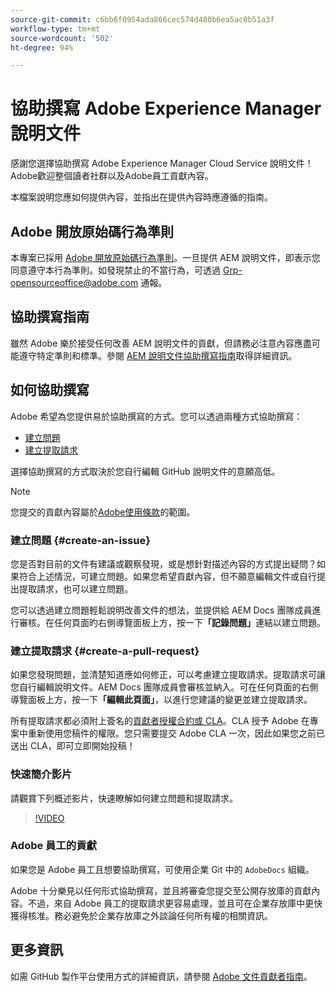 ```yaml
---
source-git-commit: c6bb6f0954ada866cec574d480b6ea5ac0b51a3f
workflow-type: tm+mt
source-wordcount: '502'
ht-degree: 94%

---
```

# 協助撰寫 Adobe Experience Manager 說明文件

感謝您選擇協助撰寫 Adobe Experience Manager Cloud Service 說明文件！ Adobe歡迎整個讀者社群以及Adobe員工貢獻內容。

本檔案說明您應如何提供內容，並指出在提供內容時應遵循的指南。

## Adobe 開放原始碼行為準則

本專案已採用 [Adobe 開放原始碼行為準則](code-of-conduct.md)。一旦提供 AEM 說明文件，即表示您同意遵守本行為準則。如發現禁止的不當行為，可透過 [Grp-opensourceoffice@adobe.com](mailto:Grp-opensourceoffice@adobe.com) 通報。

## 協助撰寫指南

雖然 Adobe 樂於接受任何改善 AEM 說明文件的貢獻，但請務必注意內容應盡可能遵守特定準則和標準。參閱 [AEM 說明文件協助撰寫指南](guidelines.md)取得詳細資訊。

## 如何協助撰寫

Adobe 希望為您提供易於協助撰寫的方式。您可以透過兩種方式協助撰寫：

* [建立問題](#create-an-issue)
* [建立提取請求](#create-a-pull-request)

選擇協助撰寫的方式取決於您自行編輯 GitHub 說明文件的意願高低。

>[!NOTE]
>
>您提交的貢獻內容屬於[Adobe使用條款](https://www.adobe.com/tw/legal/terms.html)的範圍。

### 建立問題 {#create-an-issue}

您是否對目前的文件有建議或觀察發現，或是想針對描述內容的方式提出疑問？如果符合上述情況，可建立問題。如果您希望貢獻內容，但不願意編輯文件或自行提出提取請求，也可以建立問題。

您可以透過建立問題輕鬆說明改善文件的想法，並提供給 AEM Docs 團隊成員進行審核。在任何頁面旳右側導覽面板上方，按一下&#x200B;**「記錄問題」**&#x200B;連結以建立問題。

### 建立提取請求 {#create-a-pull-request}

如果您發現問題，並清楚知道應如何修正，可以考慮建立提取請求。提取請求可讓您自行編輯說明文件。AEM Docs 團隊成員會審核並納入。可在任何頁面的右側導覽面板上方，按一下&#x200B;**「編輯此頁面」**，以進行您建議的變更並建立提取請求。

所有提取請求都必須附上簽名的[貢獻者授權合約或 CLA](https://opensource.adobe.com/cla.html)。CLA 授予 Adobe 在專案中重新使用您稿件的權限。您只需要提交 Adobe CLA 一次，因此如果您之前已送出 CLA，即可立即開始投稿！

### 快速簡介影片

請觀賞下列概述影片，快速瞭解如何建立問題和提取請求。

>[!VIDEO](https://video.tv.adobe.com/v/27069)

### Adobe 員工的貢獻

如果您是 Adobe 員工且想要協助撰寫，可使用企業 Git 中的 `AdobeDocs` 組織。

Adobe 十分樂見以任何形式協助撰寫，並且將審查您提交至公開存放庫的貢獻內容。不過，來自 Adobe 員工的提取請求更容易處理，並且可在企業存放庫中更快獲得核准。務必避免於企業存放庫之外談論任何所有權的相關資訊。

## 更多資訊

如需 GitHub 製作平台使用方式的詳細資訊，請參閱 [Adobe 文件貢獻者指南](https://experienceleague.adobe.com/en/docs/contributor/contributor-guide/introduction)。
